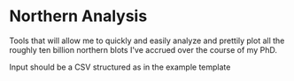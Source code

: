 # Northern Analysis
Tools that will allow me to quickly and easily analyze and prettily plot all the roughly ten billion northern blots I've accrued over the course of my PhD.

Input should be a CSV structured as in the example template

